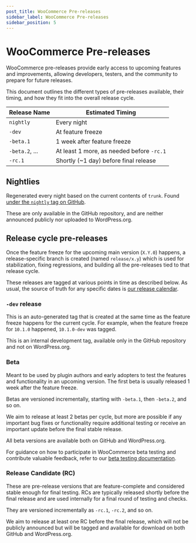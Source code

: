 ```yaml
---
post_title: WooCommerce Pre-releases
sidebar_label: WooCommerce Pre-releases
sidebar_position: 5
---
```


# WooCommerce Pre-releases

WooCommerce pre-releases provide early access to upcoming features and improvements, allowing developers, testers, and the community to prepare for future releases.

This document outlines the different types of pre-releases available, their timing, and how they fit into the overall release cycle.

| Release Name      | Estimated Timing                                     |
|-------------------|------------------------------------------------------|
| `nightly`         | Every night                                          |
| `-dev`            | At feature freeze                                    |
| `-beta.1`         | 1 week after feature freeze                          |
| `-beta.2`, ...    | At least 1 more, as needed before `-rc.1`            |
| `-rc.1`           | Shortly (~1 day) before final release                |

## Nightlies

Regenerated every night based on the current contents of `trunk`. Found [under the `nightly` tag on GitHub](https://github.com/woocommerce/woocommerce/releases/tag/nightly).

These are only available in the GitHub repository, and are neither announced publicly nor uploaded to WordPress.org.

## Release cycle pre-releases

Once the feature freeze for the upcoming main version (`X.Y.0`) happens, a release-specific branch is created (named `release/x.y`) which is used for stabilization, fixing regressions, and building all the pre-releases tied to that release cycle.

These releases are tagged at various points in time as described below. As usual, the source of truth for any specific dates is [our release calendar](https://developer.woocommerce.com/release-calendar/).

### `-dev` release

This is an auto-generated tag that is created at the same time as the feature freeze happens for the current cycle. For example, when the feature freeze for `10.1.0` happened, `10.1.0-dev` was tagged.

This is an internal development tag, available only in the GitHub repository and not on WordPress.org.

### Beta

Meant to be used by plugin authors and early adopters to test the features and functionality in an upcoming version. The first beta is usually released 1 week after the feature freeze.

Betas are versioned incrementally, starting with `-beta.1`, then `-beta.2`, and so on.

We aim to release at least 2 betas per cycle, but more are possible if any important bug fixes or functionality require additional testing or receive an important update before the final stable release.

All beta versions are available both on GitHub and WordPress.org.

For guidance on how to participate in WooCommerce beta testing and contribute valuable feedback, refer to our [beta testing documentation](/docs/contribution/testing/beta-testing/).

### Release Candidate (RC)

These are pre-release versions that are feature-complete and considered stable enough for final testing. RCs are typically released shortly before the final release and are used internally for a final round of testing and checks.

They are versioned incrementally as `-rc.1`, `-rc.2`, and so on.

We aim to release at least one RC before the final release, which will not be publicly announced but will be tagged and available for download on both GitHub and WordPress.org.
